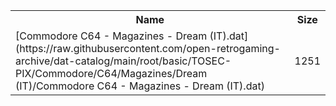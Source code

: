 <table>
<tr><th>Name</th><th>Size</th></tr>
<tr><td>
[Commodore C64 - Magazines - Dream (IT).dat](https://raw.githubusercontent.com/open-retrogaming-archive/dat-catalog/main/root/basic/TOSEC-PIX/Commodore/C64/Magazines/Dream (IT)/Commodore C64 - Magazines - Dream (IT).dat)
</td><td>1251</td></tr>
</table>
